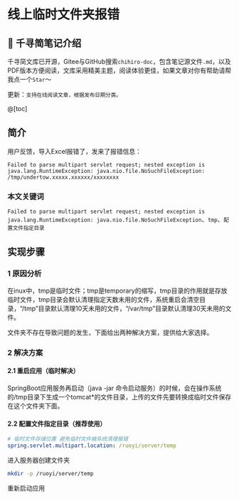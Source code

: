 # 线上临时文件夹报错

## 📔 千寻简笔记介绍

千寻简文库已开源，Gitee与GitHub搜索`chihiro-doc`，包含笔记源文件`.md`，以及PDF版本方便阅读，文库采用精美主题，阅读体验更佳，如果文章对你有帮助请帮我点一个`Star`～

更新：`支持在线阅读文章，根据发布日期分类。`

@[toc]

## 简介

用户反馈，导入Excel报错了，发来了报错信息：

```apl
Failed to parse multipart servlet request; nested exception is java.lang.RuntimeException: java.nio.file.NoSuchFileException: /tmp/undertow.xxxxx.xxxxxx/xxxxxxxx
```

### 本文关键词

`Failed to parse multipart servlet request; nested exception is java.lang.RuntimeException: java.nio.file.NoSuchFileException`、`tmp`、`配置文件指定目录`

## 实现步骤

### 1 原因分析

​	在inux中，tmp是临时文件；tmp是temporary的缩写，tmp目录的作用就是存放临时文件，tmp目录会默认清理指定天数未用的文件，系统重启会清空目录，“/tmp”目录默认清理10天未用的文件，“/var/tmp”目录默认清理30天未用的文件。

​	文件夹不存在导致问题的发生，下面给出两种解决方案，提供给大家选择。

### 2 解决方案

#### 2.1 重启应用（临时解决）

SpringBoot应用服务再启动（java -jar 命令启动服务）的时候，会在操作系统的/tmp目录下生成一个tomcat*的文件目录，上传的文件先要转换成临时文件保存在这个文件夹下面。

#### 2.2 配置文件指定目录（推荐使用）

```yml
# 临时文件存储位置 避免临时文件被系统清理报错
spring.servlet.multipart.location: /ruoyi/server/temp
```

进入服务器创建文件夹

```sh
mkdir -p /ruoyi/server/temp
```

重新启动应用

